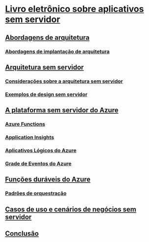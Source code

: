 # [Livro eletrônico sobre aplicativos sem servidor](index.md)
## [Abordagens de arquitetura](architecture-approaches.md)
### [Abordagens de implantação de arquitetura](architecture-deployment-approaches.md)
## [Arquitetura sem servidor](serverless-architecture.md)
### [Considerações sobre a arquitetura sem servidor](serverless-architecture-considerations.md)
### [Exemplos de design sem servidor](serverless-design-examples.md)
## [A plataforma sem servidor do Azure](azure-serverless-platform.md)
### [Azure Functions](azure-functions.md)
### [Application Insights](application-insights.md)
### [Aplicativos Lógicos do Azure](logic-apps.md)
### [Grade de Eventos do Azure](event-grid.md)
## [Funções duráveis do Azure](durable-azure-functions.md)
### [Padrões de orquestração](orchestration-patterns.md)
## [Casos de uso e cenários de negócios sem servidor](serverless-business-scenarios.md)
## [Conclusão](serverless-conclusion.md)